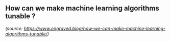 ## How can we make machine learning algorithms tunable ?

*(source: https://www.engraved.blog/how-we-can-make-machine-learning-algorithms-tunable/)*



